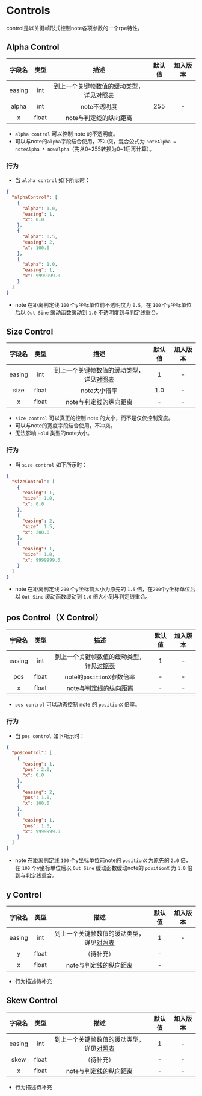 ﻿# Controls

control是以关键帧形式控制note各项参数的一个rpe特性。

## Alpha Control

|  字段名   |  类型   |                       描述                       | 默认值 | 加入版本 |
|:------:|:-----:|:----------------------------------------------:|:---:|:----:|
| easing |  int  | 到上一个关键帧数值的缓动类型，详见[对照表](./extend.md#easingType) |
| alpha  |  int  |                    note不透明度                    | 255 |  -   |
|   x    | float |                 note与判定线的纵向距离                  |

- `alpha control` 可以控制 note 的不透明度。
- 可以与note的`alpha`字段结合使用，不冲突，混合公式为 `noteAlpha = noteAlpha * nowAlpha`（先从0~255转换为0~1后再计算）。

### 行为

- 当 `alpha control` 如下所示时：

```json
{
  "alphaControl": [
    {
      "alpha": 1.0,
      "easing": 1,
      "x": 0.0
    },
    {
      "alpha": 0.5,
      "easing": 2,
      "x": 100.0
    },
    {
      "alpha": 1.0,
      "easing": 1,
      "x": 9999999.0
    }
  ]
}
```

- note 在距离判定线 `100` 个y坐标单位前不透明度为 `0.5`，在 `100` 个y坐标单位后以 `Out Sine` 缓动函数缓动到 `1.0`
  不透明度到与判定线重合。

## Size Control

|  字段名   |  类型   |                       描述                       | 默认值 | 加入版本 |
|:------:|:-----:|:----------------------------------------------:|:---:|:----:|
| easing |  int  | 到上一个关键帧数值的缓动类型，详见[对照表](./extend.md#easingType) |  1  |  -   |
|  size  | float |                    note大小倍率                    | 1.0 |  -   |
|   x    | float |                 note与判定线的纵向距离                  |  -  |  -   |

- `size control` 可以真正的控制 note 的大小，而不是仅仅控制宽度。
- 可以与note的宽度字段结合使用，不冲突。
- 无法影响 `Hold` 类型的note大小。

### 行为

- 当 `size control` 如下所示时：

```json
{
  "sizeControl": [
    {
      "easing": 1,
      "size": 1.0,
      "x": 0.0
    },
    {
      "easing": 2,
      "size": 1.5,
      "x": 200.0
    },
    {
      "easing": 1,
      "size": 1.0,
      "x": 9999999.0
    }
  ]
}
```

- note 在距离判定线 `200` 个y坐标前大小为原先的 `1.5` 倍，在`200`个y坐标单位后以 `Out Sine` 缓动函数缓动到 `1.0`
  倍大小到与判定线重合。

## pos Control（X Control）

|  字段名   |  类型   |                       描述                       | 默认值 | 加入版本 |
|:------:|:-----:|:----------------------------------------------:|:---:|:----:|
| easing |  int  | 到上一个关键帧数值的缓动类型，详见[对照表](./extend.md#easingType) |  1  |  -   |
|  pos   | float |              note的`positionX`参数倍率              |  -  |  -   |
|   x    | float |                 note与判定线的纵向距离                  |  -  |  -   |

- `pos control` 可以动态控制 note 的 `positionX` 倍率。

### 行为

- 当 `pos control` 如下所示时：

```json
{
  "posControl": [
    {
      "easing": 1,
      "pos": 2.0,
      "x": 0.0
    },
    {
      "easing": 2,
      "pos": 1.0,
      "x": 100.0
    },
    {
      "easing": 1,
      "pos": 1.0,
      "x": 9999999.0
    }
  ]
}
```

- note 在距离判定线 `100` 个y坐标单位前note的 `positionX` 为原先的 `2.0` 倍，在 `100` 个y坐标单位后以 `Out Sine`
  缓动函数缓动note的 `positionX` 为 `1.0` 倍到与判定线重合。

## y Control

|  字段名   |  类型   |                       描述                       | 默认值 | 加入版本 |
|:------:|:-----:|:----------------------------------------------:|:---:|:----:|
| easing |  int  | 到上一个关键帧数值的缓动类型，详见[对照表](./extend.md#easingType) |  1  |  -   |
|   y    | float |                     （待补充）                      |  -  |
|   x    | float |                 note与判定线的纵向距离                  |  -  |

- 行为描述待补充

## Skew Control

|  字段名   |  类型   |                       描述                       | 默认值 | 加入版本 |
|:------:|:-----:|:----------------------------------------------:|:---:|:----:|
| easing |  int  | 到上一个关键帧数值的缓动类型，详见[对照表](./extend.md#easingType) |  1  |  -   |
|  skew  | float |                     （待补充）                      |  -  |  -   |
|   x    | float |                 note与判定线的纵向距离                  |  -  |  -   |

- 行为描述待补充
